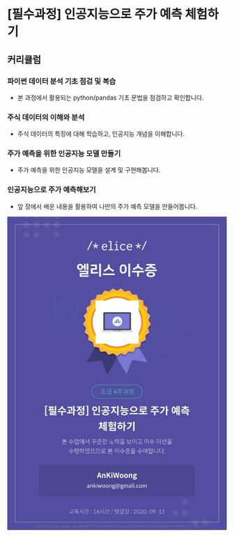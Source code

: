# [필수과정] 인공지능으로 주가 예측 체험하기

## 커리큘럼

### 파이썬 데이터 분석 기초 점검 및 복습
* 본 과정에서 활용되는 python/pandas 기초 문법을 점검하고 확인합니다.

### 주식 데이터의 이해와 분석
* 주식 데이터의 특징에 대해 학습하고, 인공지능 개념을 이해합니다.

### 주가 예측을 위한 인공지능 모델 만들기
* 주가 예측을 위한 인공지능 모델을 설계 및 구현해봅니다.

### 인공지능으로 주가 예측해보기
* 앞 장에서 배운 내용을 활용하여 나만의 주가 예측 모델을 만들어봅니다.

<img src = "https://github.com/ankiwoong/NIPA_Study_Code/blob/master/%EC%9D%B8%EA%B3%B5%EC%A7%80%EB%8A%A5%EC%9C%BC%EB%A1%9C%20%EC%A3%BC%EA%B0%80%20%EC%98%88%EC%B8%A1%ED%95%B4%EB%B3%B4%EA%B8%B0/%EC%9D%B4%EC%88%98%EC%A6%9D/%EC%9D%B4%EC%88%98%EC%A6%9D.jpeg?raw=true">